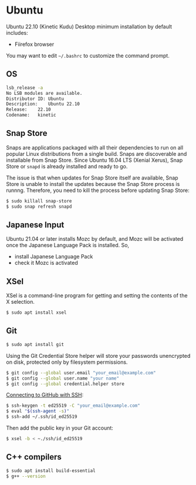 # Ubuntu

Ubuntu 22.10 (Kinetic Kudu) Desktop minimum installation by default includes:

- Fiirefox browser

You may want to edit `~/.bashrc` to customize the command prompt.

## OS

```bash
lsb_release -a
No LSB modules are available.
Distributor ID:	Ubuntu
Description:	Ubuntu 22.10
Release:	22.10
Codename:	kinetic
```

## Snap Store

Snaps are applications packaged with all their dependencies to run on all popular Linux distributions from a single build. Snaps are discoverable and installable from Snap Store. Since Ubuntu 16.04 LTS (Xenial Xerus), Snap Store or `snapd` is already installed and ready to go.

The issue is that when updates for Snap Store itself are available, Snap Store is unable to install the updates because the Snap Store process is runnng. Therefore, you need to kill the process before updating Snap Store:

```bash
$ sudo killall snap-store
$ sudo snap refresh snapd
```

## Japanese Input

Ubuntu 21.04 or later installs Mozc by default, and Mozc will be activated once the Japanese Language Pack is installed. So,

- install Japanese Language Pack
- check it Mozc is activated

## XSel

XSel is a command-line program for getting and setting the contents of the X selection.

```bash
$ sudo apt install xsel
```

## Git

```bash
$ sudo apt install git
```

Using the Git Credential Store helper will store your passwords unencrypted on disk, protected only by filesystem permissions.

```bash
$ git config --global user.email "your_email@example.com"
$ git config --global user.name "your name"
$ git config --global credential.helper store
```

[Connecting to GitHub with SSH](https://docs.github.com/en/authentication/connecting-to-github-with-ssh):

```bash
$ ssh-keygen -t ed25519 -C "your_email@example.com"
$ eval "$(ssh-agent -s)"
$ ssh-add ~/.ssh/id_ed25519
```

Then add the public key in your Git account:

```bash
$ xsel -b < ~./ssh/id_ed25519
```

## C++ compilers

```bash
$ sudo apt install build-essential
$ g++ --version
```


